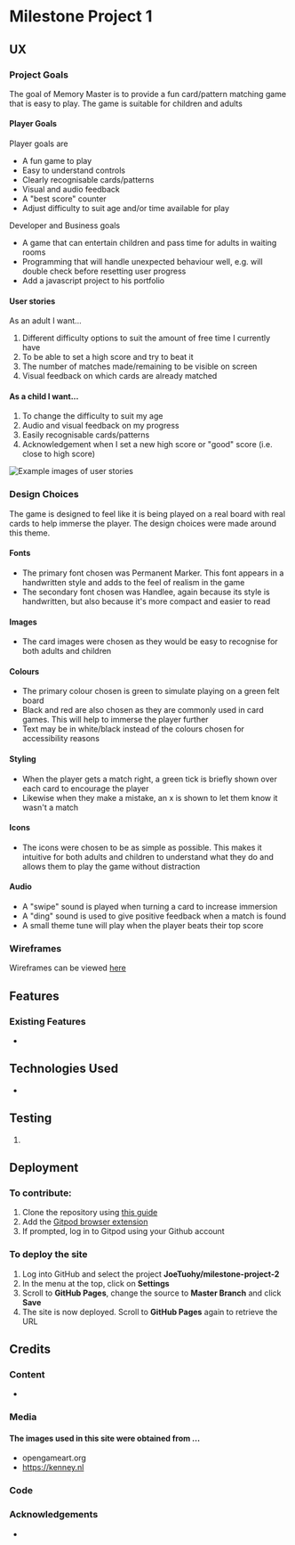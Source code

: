 # Milestone Project 1

## UX

### Project Goals
The goal of Memory Master is to provide a fun card/pattern matching game that is easy to play. The game is suitable for children and adults

#### Player Goals
Player goals are
- A fun game to play
- Easy to understand controls
- Clearly recognisable cards/patterns
- Visual and audio feedback
- A "best score" counter
- Adjust difficulty to suit age and/or time available for play

Developer and Business goals
- A game that can entertain children and pass time for adults in waiting rooms
- Programming that will handle unexpected behaviour well, e.g. will double check before resetting user progress
- Add a javascript project to his portfolio

#### User stories
As an adult I want...
1. Different difficulty options to suit the amount of free time I currently have
2. To be able to set a high score and try to beat it
3. The number of matches made/remaining to be visible on screen
4. Visual feedback on which cards are already matched

#### As a child I want...
1. To change the difficulty to suit my age
2. Audio and visual feedback on my progress
3. Easily recognisable cards/patterns
4. Acknowledgement when I set a new high score or "good" score (i.e. close to high score)

![Example images of user stories](assets/readme-screenshots/image.png)

### Design Choices
The game is designed to feel like it is being played on a real board with real cards to help immerse the player. The design choices were made around this theme.

#### Fonts
- The primary font chosen was Permanent Marker. This font appears in a handwritten style and adds to the feel of realism in the game
- The secondary font chosen was Handlee, again because its style is handwritten, but also because it's more compact and easier to read

#### Images
- The card images were chosen as they would be easy to recognise for both adults and children

#### Colours
- The primary colour chosen is green to simulate playing on a green felt board
- Black and red are also chosen as they are commonly used in card games. This will help to immerse the player further
- Text may be in white/black instead of the colours chosen for accessibility reasons

#### Styling
- When the player gets a match right, a green tick is briefly shown over each card to encourage the player
- Likewise when they make a mistake, an x is shown to let them know it wasn't a match

#### Icons
- The icons were chosen to be as simple as possible. This makes it intuitive for both adults and children to understand what they do and allows them to play the game without distraction

#### Audio
- A "swipe" sound is played when turning a card to increase immersion
- A "ding" sound is used to give positive feedback when a match is found
- A small theme tune will play when the player beats their top score 

### Wireframes
Wireframes can be viewed [here](wireframes/ms2.pdf)

## Features

### Existing Features
- 

## Technologies Used
- 

## Testing
1. 

## Deployment

### To contribute:
1. Clone the repository using [this guide](https://docs.github.com/en/github/creating-cloning-and-archiving-repositories/cloning-a-repository)
2. Add the [Gitpod browser extension](https://www.gitpod.io/docs/browser-extension/)
3. If prompted, log in to Gitpod using your Github account

### To deploy the site
1. Log into GitHub and select the project **JoeTuohy/milestone-project-2**
2. In the menu at the top, click on **Settings**
3. Scroll to **GitHub Pages**, change the source to **Master Branch** and click **Save**
4. The site is now deployed. Scroll to **GitHub Pages** again to retrieve the URL

## Credits

### Content
- 

### Media
#### The images used in this site were obtained from ...
- opengameart.org
- https://kenney.nl

### Code

### Acknowledgements
- 

